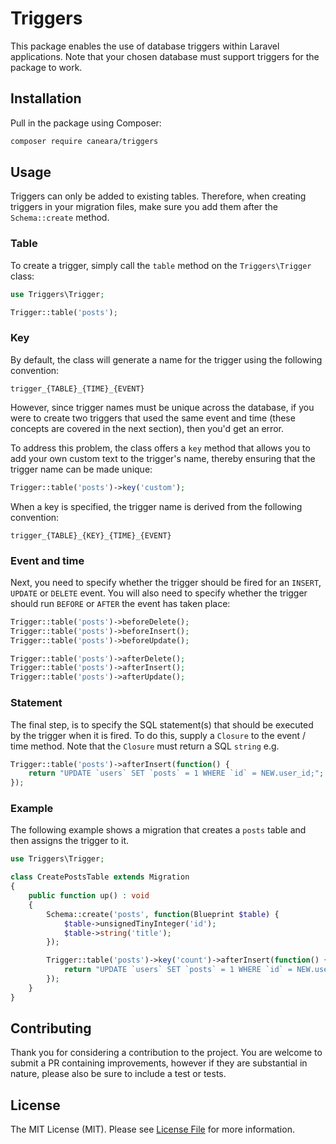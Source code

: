 # Triggers

This package enables the use of database triggers within Laravel applications. Note that your chosen database must support triggers for the package to work.

## Installation

Pull in the package using Composer:

```bash
composer require caneara/triggers
```

## Usage

Triggers can only be added to existing tables. Therefore, when creating triggers in your migration files, make sure you add them after the `Schema::create` method.

### Table

To create a trigger, simply call the `table` method on the `Triggers\Trigger` class:

```php
use Triggers\Trigger;

Trigger::table('posts');
```

### Key

By default, the class will generate a name for the trigger using the following convention:

```
trigger_{TABLE}_{TIME}_{EVENT}
```

However, since trigger names must be unique across the database, if you were to create two triggers that used the same event and time (these concepts are covered in the next section), then you'd get an error.

To address this problem, the class offers a `key` method that allows you to add your own custom text to the trigger's name, thereby ensuring that the trigger name can be made unique:

```php
Trigger::table('posts')->key('custom');
```

When a key is specified, the trigger name is derived from the following convention:

```
trigger_{TABLE}_{KEY}_{TIME}_{EVENT}
```

### Event and time

Next, you need to specify whether the trigger should be fired for an `INSERT`, `UPDATE` or `DELETE` event. You will also need to specify whether the trigger should run `BEFORE` or `AFTER` the event has taken place:

```php
Trigger::table('posts')->beforeDelete();
Trigger::table('posts')->beforeInsert();
Trigger::table('posts')->beforeUpdate();

Trigger::table('posts')->afterDelete();
Trigger::table('posts')->afterInsert();
Trigger::table('posts')->afterUpdate();
```

### Statement

The final step, is to specify the SQL statement(s) that should be executed by the trigger when it is fired. To do this, supply a `Closure` to the event / time method. Note that the `Closure` must return a SQL `string` e.g.

```php
Trigger::table('posts')->afterInsert(function() {
    return "UPDATE `users` SET `posts` = 1 WHERE `id` = NEW.user_id;";
});
```

### Example

The following example shows a migration that creates a `posts` table and then assigns the trigger to it.

```php
use Triggers\Trigger;

class CreatePostsTable extends Migration
{
    public function up() : void
    {
        Schema::create('posts', function(Blueprint $table) {
            $table->unsignedTinyInteger('id');
            $table->string('title');
        });

        Trigger::table('posts')->key('count')->afterInsert(function() {
            return "UPDATE `users` SET `posts` = 1 WHERE `id` = NEW.user_id;";
        });
    }
}
```

## Contributing

Thank you for considering a contribution to the project. You are welcome to submit a PR containing improvements, however if they are substantial in nature, please also be sure to include a test or tests.

## License

The MIT License (MIT). Please see [License File](LICENSE.md) for more information.
